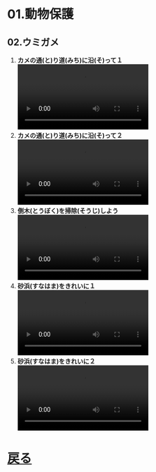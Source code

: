 # 01.動物保護
## 02.ウミガメ

1. **カメの通(と)り道(みち)に沿(そ)って１**
	<br>
	<video controls>
	  <source src="01_カメの通り道に沿って１.mp4" type="video/mp4" />
	</video>
1. **カメの通(と)り道(みち)に沿(そ)って２**
	<br>
	<video controls>
	  <source src="02_カメの通り道に沿って２.mp4" type="video/mp4" />
	</video>
1. **倒木(とうぼく)を掃除(そうじ)しよう**
	<br>
	<video controls>
	  <source src="03_倒木を掃除しよう.mp4" type="video/mp4" />
	</video>
1. **砂浜(すなはま)をきれいに１**
	<br>
	<video controls>
	  <source src="04_砂浜をきれいに１.mp4" type="video/mp4" />
	</video>
1. **砂浜(すなはま)をきれいに２**
	<br>
	<video controls>
	  <source src="05_砂浜をきれいに２.mp4" type="video/mp4" />
	</video>

# [戻る](../video01.html)